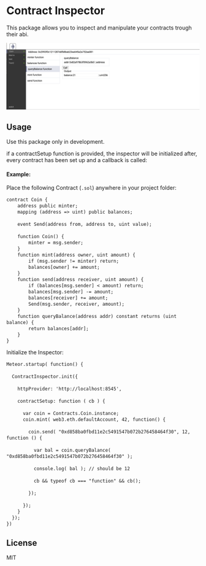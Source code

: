 # Contract Inspector
This package allows you to inspect and manipulate your contracts trough their abi.

![](img.png)

## Usage
Use this package only in development.

if a contractSetup function is provided, the inspector will be initialized after,
every contract has been set up and a callback is called:

#### Example:
Place the following Contract (`.sol`) anywhere in your project folder:
```
contract Coin {
    address public minter;
    mapping (address => uint) public balances;

    event Send(address from, address to, uint value);

    function Coin() {
        minter = msg.sender;
    }
    function mint(address owner, uint amount) {
        if (msg.sender != minter) return;
        balances[owner] += amount;
    }
    function send(address receiver, uint amount) {
        if (balances[msg.sender] < amount) return;
        balances[msg.sender] -= amount;
        balances[receiver] += amount;
        Send(msg.sender, receiver, amount);
    }
    function queryBalance(address addr) constant returns (uint balance) {
        return balances[addr];
    }
}
```

Initialize the Inspector:

```
Meteor.startup( function() {
  
  ContractInspector.init({
    
    httpProvider: 'http://localhost:8545',
    
    contractSetup: function ( cb ) {
      
      var coin = Contracts.Coin.instance;
      coin.mint( web3.eth.defaultAccount, 42, function() {
        
        coin.send( "0xd858ba0fbd11e2c5491547b072b276458464f30", 12, function () {
          
          var bal = coin.queryBalance( "0xd858ba0fbd11e2c5491547b072b276458464f30" );
          
          console.log( bal ); // should be 12
          
          cb && typeof cb === "function" && cb();
          
        });
        
      });
    }
  });
})
```

## License 

MIT
